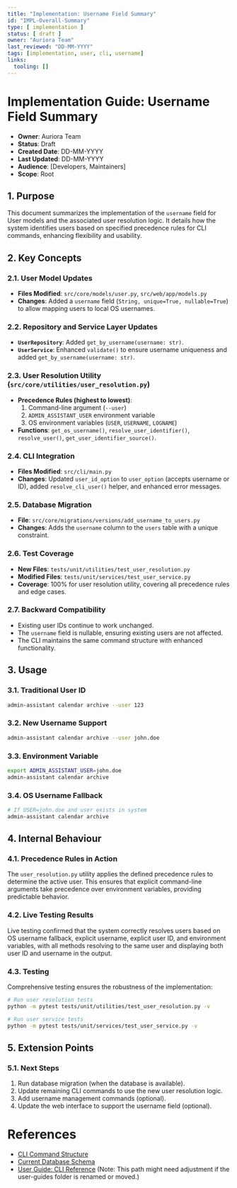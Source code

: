```yaml
---
title: "Implementation: Username Field Summary"
id: "IMPL-Overall-Summary"
type: [ implementation ]
status: [ draft ]
owner: "Auriora Team"
last_reviewed: "DD-MM-YYYY"
tags: [implementation, user, cli, username]
links:
  tooling: []
---
```


# Implementation Guide: Username Field Summary

- **Owner**: Auriora Team
- **Status**: Draft
- **Created Date**: DD-MM-YYYY
- **Last Updated**: DD-MM-YYYY
- **Audience**: [Developers, Maintainers]
- **Scope**: Root

## 1. Purpose

This document summarizes the implementation of the `username` field for User models and the associated user resolution logic. It details how the system identifies users based on specified precedence rules for CLI commands, enhancing flexibility and usability.

## 2. Key Concepts

### 2.1. User Model Updates

-   **Files Modified**: `src/core/models/user.py`, `src/web/app/models.py`
-   **Changes**: Added a `username` field (`String, unique=True, nullable=True`) to allow mapping users to local OS usernames.

### 2.2. Repository and Service Layer Updates

-   **`UserRepository`**: Added `get_by_username(username: str)`.
-   **`UserService`**: Enhanced `validate()` to ensure username uniqueness and added `get_by_username(username: str)`.

### 2.3. User Resolution Utility (`src/core/utilities/user_resolution.py`)

-   **Precedence Rules (highest to lowest)**:
    1.  Command-line argument (`--user`)
    2.  `ADMIN_ASSISTANT_USER` environment variable
    3.  OS environment variables (`USER`, `USERNAME`, `LOGNAME`)
-   **Functions**: `get_os_username()`, `resolve_user_identifier()`, `resolve_user()`, `get_user_identifier_source()`.

### 2.4. CLI Integration

-   **Files Modified**: `src/cli/main.py`
-   **Changes**: Updated `user_id_option` to `user_option` (accepts username or ID), added `resolve_cli_user()` helper, and enhanced error messages.

### 2.5. Database Migration

-   **File**: `src/core/migrations/versions/add_username_to_users.py`
-   **Changes**: Adds the `username` column to the `users` table with a unique constraint.

### 2.6. Test Coverage

-   **New Files**: `tests/unit/utilities/test_user_resolution.py`
-   **Modified Files**: `tests/unit/services/test_user_service.py`
-   **Coverage**: 100% for user resolution utility, covering all precedence rules and edge cases.

### 2.7. Backward Compatibility

-   Existing user IDs continue to work unchanged.
-   The `username` field is nullable, ensuring existing users are not affected.
-   The CLI maintains the same command structure with enhanced functionality.

## 3. Usage

### 3.1. Traditional User ID

```bash
admin-assistant calendar archive --user 123
```

### 3.2. New Username Support

```bash
admin-assistant calendar archive --user john.doe
```

### 3.3. Environment Variable

```bash
export ADMIN_ASSISTANT_USER=john.doe
admin-assistant calendar archive
```

### 3.4. OS Username Fallback

```bash
# If USER=john.doe and user exists in system
admin-assistant calendar archive
```

## 4. Internal Behaviour

### 4.1. Precedence Rules in Action

The `user_resolution.py` utility applies the defined precedence rules to determine the active user. This ensures that explicit command-line arguments take precedence over environment variables, providing predictable behavior.

### 4.2. Live Testing Results

Live testing confirmed that the system correctly resolves users based on OS username fallback, explicit username, explicit user ID, and environment variables, with all methods resolving to the same user and displaying both user ID and username in the output.

### 4.3. Testing

Comprehensive testing ensures the robustness of the implementation:

```bash
# Run user resolution tests
python -m pytest tests/unit/utilities/test_user_resolution.py -v

# Run user service tests
python -m pytest tests/unit/services/test_user_service.py -v
```

## 5. Extension Points

### 5.1. Next Steps

1.  Run database migration (when the database is available).
2.  Update remaining CLI commands to use the new user resolution logic.
3.  Add username management commands (optional).
4.  Update the web interface to support the username field (optional).

# References

-   [CLI Command Structure](../2-architecture/HLD-CLI-001-Command-Structure.md)
-   [Current Database Schema](../2-architecture/DATA-002-Current-Schema.md)
-   [User Guide: CLI Reference](../user-guides/UG-002-CLI-Reference.md) (Note: This path might need adjustment if the user-guides folder is renamed or moved.)